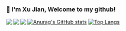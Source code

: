 ### 👋 I'm Xu Jian, Welcome to my github!
[![Anurag's GitHub stats](https://github-readme-stats.vercel.app/api?username=xu8533&show_icons=true&theme=radical)](https://github.com/anuraghazra/github-readme-stats)
<a href="https://github.com/xu8533/dotfiles">
  <img align="left" src="https://github-readme-stats.vercel.app/api/pin/?username=xu8533&repo=dotfiles&show_owner=true" />
</a>
<a href="https://github.com/xu8533/ssg2srx">
  <img align="left" src="https://github-readme-stats.vercel.app/api/pin/?username=xu8533&repo=ssg2srx&show_owner=true" />
</a>
<a href="https://github.com/xu8533/srx2ssg">
  <img align="left" src="https://github-readme-stats.vercel.app/api/pin/?username=xu8533&repo=srx2ssg&show_owner=true" />
</a>
[![Top Langs](https://github-readme-stats.vercel.app/api/top-langs/?username=xu8533&hide=glsl,lua&&layout=compact)](https://github.com/anuraghazra/github-readme-stats)
<!--
**xu8533/xu8533** is a ✨ _special_ ✨ repository because its `README.md` (this file) appears on your GitHub profile.

Here are some ideas to get you started:

- 🔭 I’m currently working on ...
- 🌱 I’m currently learning Python
- 👯 I’m looking to collaborate on ...
- 🤔 I’m looking for help with ...
- 💬 Ask me about ...
- 📫 How to reach me: 838178533@qq.com
- 😄 Pronouns: ...
- ⚡ Fun fact: ...
-->
